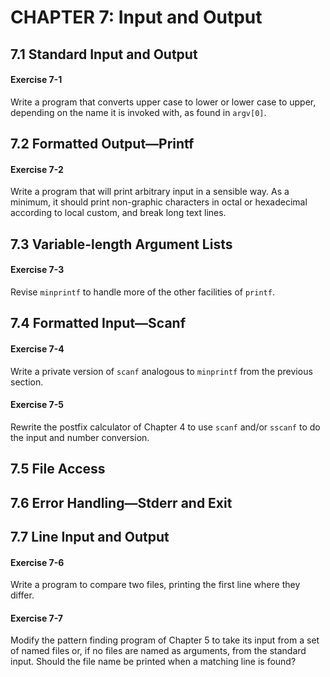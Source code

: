 # CHAPTER 7: Input and Output

## 7.1 Standard Input and Output

#### Exercise 7-1

Write a program that converts upper case to lower or lower case to upper, depending on the name it is invoked with, as found in `argv[0]`.

## 7.2 Formatted Output—Printf

#### Exercise 7-2

Write a program that will print arbitrary input in a sensible way. As a minimum, it should print non-graphic characters in octal or hexadecimal according to local custom, and break long text lines.

## 7.3 Variable-length Argument Lists

#### Exercise 7-3

Revise `minprintf` to handle more of the other facilities of `printf`.

## 7.4 Formatted Input—Scanf

#### Exercise 7-4

Write a private version of `scanf` analogous to `minprintf` from the previous section.

#### Exercise 7-5

Rewrite the postfix calculator of Chapter 4 to use `scanf` and/or `sscanf` to do the input and number conversion.

## 7.5 File Access

## 7.6 Error Handling—Stderr and Exit

## 7.7 Line Input and Output

#### Exercise 7-6

Write a program to compare two files, printing the first line where they differ.

#### Exercise 7-7

Modify the pattern finding program of Chapter 5 to take its input from a set of named files or, if no files are named as arguments, from the standard input. Should the file name be printed when a matching line is found?
